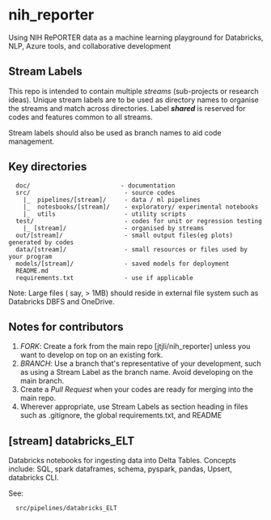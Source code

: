# nih_reporter
Using NIH RePORTER data as a machine learning playground for Databricks, NLP, Azure tools, and collaborative development

## Stream Labels
This repo is intended to contain multiple _streams_ (sub-projects or research ideas). Unique stream labels are to be used as directory names to organise the streams and match across directories. Label _**shared**_ is reserved for codes and features common to all streams.

Stream labels should also be used as branch names to aid code management.


## Key directories
```
  doc/                         - documentation
  src/                          - source codes
    |_  pipelines/[stream]/     - data / ml pipelines
    |_  notesbooks/[stream]/    - exploratory/ experimental notebooks
    |_  utils                   - utility scripts
  test/                         - codes for unit or regression testing
    |_ [stream]/                - organised by streams
  out/[stream]/                 - small output files(eg plots) generated by codes
  data/[stream]/                - small resources or files used by your program
  models/[stream]/              - saved models for deployment
  README.md
  requirements.txt              - use if applicable
```
Note: Large files ( say, > 1MB) should reside in external file system such as Databricks DBFS and OneDrive.

## Notes for contributors

1. *FORK*: Create a fork from the main repo [jtjli/nih_reporter] unless you want to develop on top on an existing fork.
2. *BRANCH*: Use a branch that's representative of your development, such as using a Stream Label as the branch name. Avoid developing on the main branch.
3. Create a _Pull Request_ when your codes are ready for merging into the main repo.
4. Wherever appropriate, use Stream Labels as section heading in files such as .gitignore, the global requirements.txt, and README


## [stream] databricks_ELT

Databricks notebooks for ingesting data into Delta Tables. Concepts include: SQL, spark dataframes, schema, pyspark, pandas, Upsert, databricks CLI.

See:
```
  src/pipelines/databricks_ELT
```
